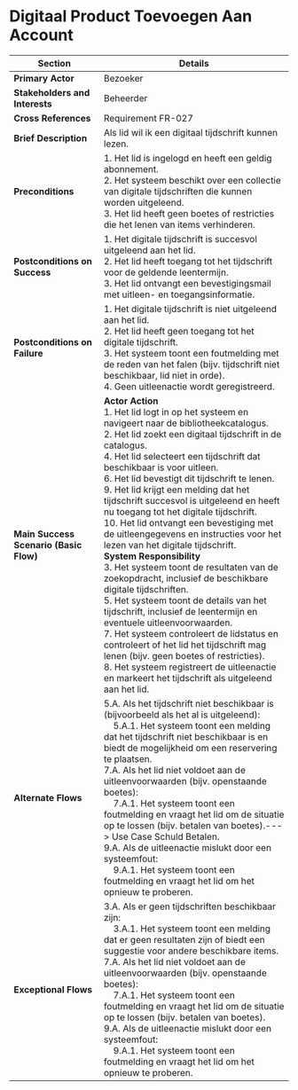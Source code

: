 # Digitaal Product Toevoegen Aan Account
<table>
    <thead>
        <tr>
            <th><strong>Section</strong></th>
            <th><strong>Details</strong></th>
        </tr>
    </thead>
    <tbody>
        <tr>
            <td><strong>Primary Actor</strong></td>
            <td>Bezoeker</td>
        </tr>
        <tr>
            <td><strong>Stakeholders and Interests</strong></td>
            <td>Beheerder</td>
        </tr>
        <tr>
            <td><strong>Cross References</strong></td>
            <td>Requirement FR-027</td>
        </tr>
        <tr>
            <td><strong>Brief Description</strong></td>
            <td>Als lid wil ik een digitaal tijdschrift kunnen lezen.</td>
        </tr>
        <tr>
            <td><strong>Preconditions</strong></td>
            <td>1. Het lid is ingelogd en heeft een geldig abonnement.<br>2. Het systeem beschikt over een collectie van digitale tijdschriften die kunnen worden uitgeleend.<br>3. Het lid heeft geen boetes of restricties die het lenen van items verhinderen.</td>
        </tr>
        <tr>
            <td><strong>Postconditions on Success</strong></td>
            <td>1. Het digitale tijdschrift is succesvol uitgeleend aan het lid.<br>2. Het lid heeft toegang tot het tijdschrift voor de geldende leentermijn.<br>3. Het lid ontvangt een bevestigingsmail met uitleen- en toegangsinformatie.</td>
        </tr>
        <tr>
            <td><strong>Postconditions on Failure</strong></td>
            <td>1. Het digitale tijdschrift is niet uitgeleend aan het lid.<br>2. Het lid heeft geen toegang tot het digitale tijdschrift.<br>3. Het systeem toont een foutmelding met de reden van het falen (bijv. tijdschrift niet beschikbaar, lid niet in orde).<br>4. Geen uitleenactie wordt geregistreerd.</td>
        </tr>
        <tr>
            <td><strong>Main Success Scenario (Basic Flow)</strong></td>
            <td><strong>Actor Action</strong><br>1. Het lid logt in op het systeem en navigeert naar de bibliotheekcatalogus.<br>2. Het lid zoekt een digitaal tijdschrift in de catalogus.<br>4. Het lid selecteert een tijdschrift dat beschikbaar is voor uitleen.<br>6. Het lid bevestigt dit tijdschrift te lenen.<br>9. Het lid krijgt een melding dat het tijdschrift succesvol is uitgeleend en heeft nu toegang tot het digitale tijdschrift.<br>10. Het lid ontvangt een bevestiging met de uitleengegevens en instructies voor het lezen van het digitale tijdschrift.<br> <strong>System Responsibility</strong><br>3. Het systeem toont de resultaten van de zoekopdracht, inclusief de beschikbare digitale tijdschriften.<br>5. Het systeem toont de details van het tijdschrift, inclusief de leentermijn en eventuele uitleenvoorwaarden.<br>7. Het systeem controleert de lidstatus en controleert of het lid het tijdschrift mag lenen (bijv. geen boetes of restricties).<br>8. Het systeem registreert de uitleenactie en markeert het tijdschrift als uitgeleend aan het lid.</td>
        </tr>
        <tr>
            <td><strong>Alternate Flows</strong></td>
            <td>5.A. Als het tijdschrift niet beschikbaar is (bijvoorbeeld als het al is uitgeleend):<br>&nbsp;&nbsp;&nbsp;&nbsp;5.A.1. Het systeem toont een melding dat het tijdschrift niet beschikbaar is en biedt de mogelijkheid om een reservering te plaatsen.<br>7.A. Als het lid niet voldoet aan de uitleenvoorwaarden (bijv. openstaande boetes):<br>&nbsp;&nbsp;&nbsp;&nbsp;7.A.1. Het systeem toont een foutmelding en vraagt het lid om de situatie op te lossen (bijv. betalen van boetes).---> Use Case Schuld Betalen.<br>9.A. Als de uitleenactie mislukt door een systeemfout:<br>&nbsp;&nbsp;&nbsp;&nbsp;9.A.1. Het systeem toont een foutmelding en vraagt het lid om het opnieuw te proberen.</td>
        </tr>
        <tr>
            <td><strong>Exceptional Flows</strong></td>
            <td>3.A. Als er geen tijdschriften beschikbaar zijn:<br>&nbsp;&nbsp;&nbsp;&nbsp;3.A.1. Het systeem toont een melding dat er geen resultaten zijn of biedt een suggestie voor andere beschikbare items.<br>7.A. Als het lid niet voldoet aan de uitleenvoorwaarden (bijv. openstaande boetes):<br>&nbsp;&nbsp;&nbsp;&nbsp;7.A.1. Het systeem toont een foutmelding en vraagt het lid om de situatie op te lossen (bijv. betalen van boetes).<br>9.A. Als de uitleenactie mislukt door een systeemfout:<br>&nbsp;&nbsp;&nbsp;&nbsp;9.A.1. Het systeem toont een foutmelding en vraagt het lid om het opnieuw te proberen.</td>
        </tr>
    </tbody>
</table>
